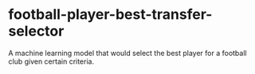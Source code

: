 # football-player-best-transfer-selector
A machine learning model that would select the best player for a football club given certain criteria.

